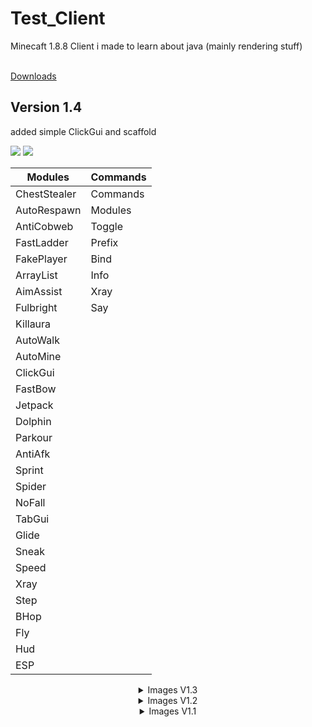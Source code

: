 # Test_Client
Minecaft 1.8.8 Client i made to learn about java (mainly rendering stuff)<br><br>

<a href="https://github.com/TerrificTable55/Test_Client/tree/main/export">Downloads</a>

## Version 1.4
added simple ClickGui and scaffold<br>

<img src="https://cdn.discordapp.com/attachments/944354446337507358/966125002862776390/unknown.png" />
<img src="https://cdn.discordapp.com/attachments/944354446337507358/966125168571342918/unknown.png" />

Modules       | Commands
--------------|---------
ChestStealer  | Commands
AutoRespawn   | Modules
AntiCobweb    | Toggle
FastLadder    | Prefix
FakePlayer    | Bind
ArrayList     | Info
AimAssist     | Xray
Fulbright     | Say
Killaura      |
AutoWalk      | 
AutoMine      |
ClickGui      |
FastBow       |
Jetpack       |
Dolphin       |
Parkour       |
AntiAfk       |
Sprint        |
Spider        |
NoFall        |
TabGui        |
Glide         |
Sneak         |
Speed         |
Xray          |
Step          |
BHop          |
Fly           |
Hud           |
ESP           |
  


<details align="center">
  <summary>Images V1.3</summary>
  Modules       | Commands<br>
  --------------|---------<br>
  ChestStealer  | Commands<br>
  AutoRespawn   | Modules<br>
  AntiCobweb    | Toggle<br>
  FastLadder    | Prefix<br>
  FakePlayer    | Bind<br>
  ArrayList     | Info<br>
  AimAssist     | Xray<br>
  Fulbright     | Say<br>
  Killaura      |<br>
  AutoWalk      |<br> 
  AutoMine      |<br>
  FastBow       |<br>
  Jetpack       |<br>
  Dolphin       |<br>
  Parkour       |<br>
  AntiAfk       |<br>
  Sprint        |<br>
  Spider        |<br>
  NoFall        |<br>
  TabGui        |<br>
  Glide         |<br>
  Sneak         |<br>
  Speed         |<br>
  Xray          |<br>
  Step          |<br>
  BHop          |<br>
  Fly           |<br>
  Hud           |<br>
  ESP           |<br>
  <br>
  <img src="https://cdn.discordapp.com/attachments/944354446337507358/965947215912771644/unknown.png" /><br>
  <img src="https://cdn.discordapp.com/attachments/944354446337507358/965947580066451456/unknown.png" />
</details>

<details align="center">
  <summary>Images V1.2</summary>
  Modules       | Commands<br>
  --------------|---------<br>
  ChestStealer  | Commands<br>
  FakePlayer    | Modules<br>
  ArrayList     | Toggle<br>
  AimAssist     | Prefix<br>
  Fulbright     | Bind<br>
  Killaura      | Info<br>
  AutoWalk      | Say<br>
  FastBow       |<br>
  Jetpack       |<br>
  Dolphin       |<br>
  Parkour       |<br>
  Sprint        |<br>
  Spider        |<br>
  NoFall        |<br>
  TabGui        |<br>
  Glide         |<br>
  Sneak         |<br>
  Speed         |<br>
  Step          |<br>
  BHop          |<br>
  Fly           |<br>
  Hud           |<br>
  ESP           |<br>
  <br>
  <img src="https://cdn.discordapp.com/attachments/944354446337507358/964874657876545586/unknown.png" /><br>
  <img src="https://cdn.discordapp.com/attachments/944354446337507358/964874294884704346/unknown.png" />
</details>

<details align="center">
  <summary>Images V1.1</summary>
  Version 1.1<br>
  Modules      | Commands<br>
  -------------|---------<br>
  Fly          | Bind<br>
  Sprint       | Info<br>
  Fullbright   | Commands<br>
  NoFall       | Modules<br>
  TabGui       | Prefix<br>
  Killaura     | Say<br>
  ArrayList    | Toggle<br>
  Hud          |<br>
  FastBow      |<br>
  BHop         |<br>
  ChestStealer |<br>
  FakePlayer   |<br>
  <br>
  <img src="https://cdn.discordapp.com/attachments/944354446337507358/964676159541502032/unknown.png" /><br>
  <img src="https://cdn.discordapp.com/attachments/944354446337507358/964677018883092490/unknown.png" />
</details>

